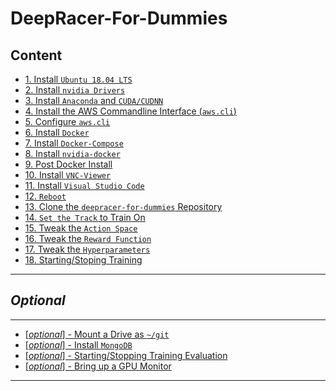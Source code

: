 # DeepRacer-For-Dummies

## **Content**

* [1. Install `Ubuntu 18.04 LTS`](./docs/install_ubuntu.md)
* [2. Install `nvidia Drivers`](./docs/install_nvidia_drivers.md)
* [3. Install `Anaconda` and `CUDA/CUDNN`](./docs/install_anaconda.md)
* [4. Install the AWS Commandline Interface (`aws.cli`)](./docs/install_aws_-_commandline_interface_(aws.cli).md)
* [5. Configure `aws.cli`](./docs/configure_aws.cli.md)
* [6. Install `Docker`](./docs/install_docker.md)
* [7. Install `Docker-Compose`](./docs/install_docker_compose.md)
* [8. Install `nvidia-docker`](./docs/install_nvidia__docker.md)
* [9. Post Docker Install](./docs/post_docker_install.md)
* [10. Install `VNC-Viewer`](./docs/install_vnc-viewer.md)
* [11. Install `Visual Studio Code`](./docs/install_visual_studio_code.md)
* [12. `Reboot`](#DeepRacer-For-Dummies)
* [13. Clone the `deepracer-for-dummies` Repository](./docs/clone_the_deepracer-for-dummies_repository.md)
* [14. `Set the Track` to Train On](./docs/set_the_track_to_train_on.md)
* [15. Tweak the `Action Space`](./docs/tweak_the_a_ction_space.md)
* [16. Tweak the `Reward Function`](./docs/tweak_the_reward_function.md)
* [17. Tweak the `Hyperparameters`](./docs/tweak_the_hyperparameters.md)
* [18. Starting/Stoping Training](./docs/starting-stopping_training.md)

***

## ***Optional***

***

* [\[*optional*\] - Mount a Drive as `~/git`](./docs/mount_drive.md)
* [\[*optional*\] - Install `MongoDB`](./docs/mongodb.md)
* [\[*optional*\] - Starting/Stopping Training Evaluation](./docs/starting-stopping_training_evaluation.md)
* [\[*optional*\] - Bring up a GPU Monitor](./docs/bring_up_the_gpu_monitor.md)

***
